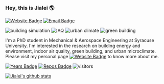 ### Hey, this is Jialei :earth_americas: 

[![Website Badge](https://img.shields.io/badge/-jialeishen.com-de5246?style=flat&logo=Google-Chrome&logoColor=white&link=http://jialeishen.com)](http://jialeishen.com)
[![Email Badge](https://img.shields.io/badge/-jshen20@syr.edu-00a2ed?style=flat&logo=microsoftoutlook&logoColor=white&link=mailto:jshen20@syr.edu)](mailto:jshen20@syr.edu)

![building simulation](https://img.shields.io/badge/-building%20simulation-gray) ![IAQ](https://img.shields.io/badge/-IAQ-gray) ![urban climate](https://img.shields.io/badge/-urban%20climate-gray) ![green building](https://img.shields.io/badge/-green%20building-gray) 

I'm a PhD student in Mechanical & Aerospace Engineering at Syracuse University. I'm interested in the research on building energy and environment, indoor air quality, green building, and urban microclimate. Please visit my personal page [![Website Badge](https://img.shields.io/badge/-jialeishen.com-de5246?style=flat&logo=Google-Chrome&logoColor=white&link=http://jialeishen.com)](http://jialeishen.com) to know more about me.

[![Years Badge](https://badges.pufler.dev/years/jialeishen)](https://badges.pufler.dev) 
[![Repos Badge](https://badges.pufler.dev/repos/jialeishen)](https://badges.pufler.dev) 
![visitors](https://visitor-badge.glitch.me/badge?page_id=jialeishen.visitor-badge)

[![Jialei's github stats](https://github-readme-stats.vercel.app/api?username=jialeishen&theme=dark)](https://github.com/jialeishen/github-readme-stats)

<!--
**jialeishen/jialeishen** is a ✨ _special_ ✨ repository because its `README.md` (this file) appears on your GitHub profile.

Here are some ideas to get you started:

- 🔭 I’m currently working on ...
- 🌱 I’m currently learning ...
- 👯 I’m looking to collaborate on ...
- 🤔 I’m looking for help with ...
- 💬 Ask me about ...
- 📫 How to reach me: ...
- 😄 Pronouns: ...
- ⚡ Fun fact: ...
-->

